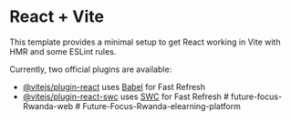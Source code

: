 # React + Vite

This template provides a minimal setup to get React working in Vite with HMR and some ESLint rules.

Currently, two official plugins are available:

- [@vitejs/plugin-react](https://github.com/vitejs/vite-plugin-react/blob/main/packages/plugin-react/README.md) uses [Babel](https://babeljs.io/) for Fast Refresh
- [@vitejs/plugin-react-swc](https://github.com/vitejs/vite-plugin-react-swc) uses [SWC](https://swc.rs/) for Fast Refresh
#   f u t u r e - f o c u s - R w a n d a - w e b  
 #   F u t u r e - F o c u s - R w a n d a - e l e a r n i n g - p l a t f o r m  
 